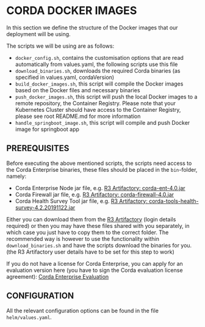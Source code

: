 # CORDA DOCKER IMAGES

In this section we define the structure of the Docker images that our deployment will be using.

The scripts we will be using are as follows:

- ``docker_config.sh``, contains the customisation options that are read automatically from values.yaml, the following scripts use this file
- ``download_binaries.sh``, downloads the required Corda binaries (as specified in values.yaml, cordaVersion)
- ``build_docker_images.sh``, this script will compile the Docker images based on the Docker files and necessary binaries
- ``push_docker_images.sh``, this script will push the local Docker images to a remote repository, the Container Registry. Please note that your Kubernetes Cluster should have access to the Container Registry, please see root README.md for more information
- ``handle_springboot_image.sh``, this script will compile and push Docker image for springboot app

## PREREQUISITES

Before executing the above mentioned scripts, the scripts need access to the Corda Enterprise binaries, these files should be placed in the ``bin``-folder, namely:

- Corda Enterprise Node jar file, e.g. [R3 Artifactory: corda-ent-4.0.jar](https://ci-artifactory.corda.r3cev.com/artifactory/corda-enterprise/com/r3/corda/corda/4.0/corda-4.0.jar)
- Corda Firewall jar file, e.g. [R3 Artifactory: corda-firewall-4.0.jar](https://ci-artifactory.corda.r3cev.com/artifactory/corda-enterprise/com/r3/corda/corda-firewall/4.0/corda-firewall-4.0.jar)
- Corda Health Survey Tool jar file, e.g. [R3 Artifactory: corda-tools-health-survey-4.2.20191122.jar](https://ci-artifactory.corda.r3cev.com/artifactory/corda-enterprise/com/r3/corda/corda-tools-health-survey/4.0/corda-tools-health-survey-4.0.jar)

Either you can download them from the [R3 Artifactory](https://ci-artifactory.corda.r3cev.com/artifactory/webapp/#/artifacts/browse/tree/General/corda-enterprise) (login details required) 
or then you may have these files shared with you separately, in which case you just have to copy them to the correct folder.
The recommended way is however to use the functionality within ``download_binaries.sh`` and have the scripts download the binaries for you. (the R3 Artifactory user details have to be set for this step to work)

If you do not have a license for Corda Enterprise, you can apply for an evaluation version here (you have to sign the Corda evaluation license agreement): 
[Corda Enterprise Evaluation](https://www.r3.com/download-corda-enterprise/)

## CONFIGURATION

All the relevant configuration options can be found in the file ``helm/values.yaml``.
